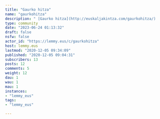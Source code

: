 ```yaml
---
title: "Gaurko hitza" 
name: "gaurkohitza"
description: " [Gaurko hitza](http://euskaljakintza.com/gaurkohitza/)  egitasmoa 2008an sortu zen, egunez egun eta hitzez hitz zure euskara aberasten laguntzeko. Egunero hitz bat: definizioa, itzulpenak, adibidea, sinonimoak... Maiz proposamenak jasotzen ditugu sareetan. Foro hau ere horretarako balia dezakegu. Proposatu zure hitza!"
type: community
date: "2023-06-24 01:13:32"
draft: false
nsfw: false
actor_id: "https://lemmy.eus/c/gaurkohitza"
host: lemmy.eus
lastmod: "2020-12-05 09:34:09"
published: "2020-12-05 09:04:31"
subscribers: 13
posts: 12
comments: 5
weight: 12
dau: 1
wau: 1
mau: 1
instances:
- "lemmy_eus"
tags: 
- "lemmy_eus"

---
```

